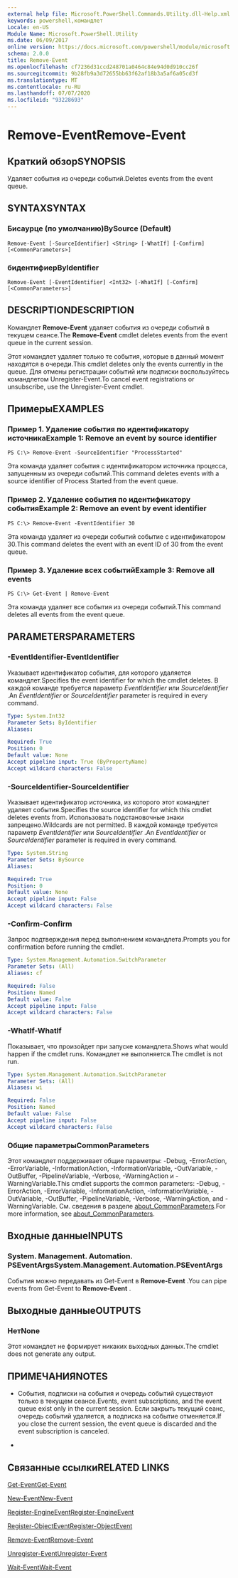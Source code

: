 ```yaml
---
external help file: Microsoft.PowerShell.Commands.Utility.dll-Help.xml
keywords: powershell,командлет
Locale: en-US
Module Name: Microsoft.PowerShell.Utility
ms.date: 06/09/2017
online version: https://docs.microsoft.com/powershell/module/microsoft.powershell.utility/remove-event?view=powershell-6&WT.mc_id=ps-gethelp
schema: 2.0.0
title: Remove-Event
ms.openlocfilehash: cf7236d31ccd248701a0464c84e94d0d910cc26f
ms.sourcegitcommit: 9b28fb9a3d72655bb63f62af18b3a5af6a05cd3f
ms.translationtype: MT
ms.contentlocale: ru-RU
ms.lasthandoff: 07/07/2020
ms.locfileid: "93228693"
---
```

# <span data-ttu-id="101f0-103">Remove-Event</span><span class="sxs-lookup"><span data-stu-id="101f0-103">Remove-Event</span></span>

## <span data-ttu-id="101f0-104">Краткий обзор</span><span class="sxs-lookup"><span data-stu-id="101f0-104">SYNOPSIS</span></span>
<span data-ttu-id="101f0-105">Удаляет события из очереди событий.</span><span class="sxs-lookup"><span data-stu-id="101f0-105">Deletes events from the event queue.</span></span>

## <span data-ttu-id="101f0-106">SYNTAX</span><span class="sxs-lookup"><span data-stu-id="101f0-106">SYNTAX</span></span>

### <span data-ttu-id="101f0-107">Бисаурце (по умолчанию)</span><span class="sxs-lookup"><span data-stu-id="101f0-107">BySource (Default)</span></span>

```
Remove-Event [-SourceIdentifier] <String> [-WhatIf] [-Confirm] [<CommonParameters>]
```

### <span data-ttu-id="101f0-108">бидентифиер</span><span class="sxs-lookup"><span data-stu-id="101f0-108">ByIdentifier</span></span>

```
Remove-Event [-EventIdentifier] <Int32> [-WhatIf] [-Confirm] [<CommonParameters>]
```

## <span data-ttu-id="101f0-109">DESCRIPTION</span><span class="sxs-lookup"><span data-stu-id="101f0-109">DESCRIPTION</span></span>
<span data-ttu-id="101f0-110">Командлет **Remove-Event** удаляет события из очереди событий в текущем сеансе.</span><span class="sxs-lookup"><span data-stu-id="101f0-110">The **Remove-Event** cmdlet deletes events from the event queue in the current session.</span></span>

<span data-ttu-id="101f0-111">Этот командлет удаляет только те события, которые в данный момент находятся в очереди.</span><span class="sxs-lookup"><span data-stu-id="101f0-111">This cmdlet deletes only the events currently in the queue.</span></span>
<span data-ttu-id="101f0-112">Для отмены регистрации событий или подписки воспользуйтесь командлетом Unregister-Event.</span><span class="sxs-lookup"><span data-stu-id="101f0-112">To cancel event registrations or unsubscribe, use the Unregister-Event cmdlet.</span></span>

## <span data-ttu-id="101f0-113">Примеры</span><span class="sxs-lookup"><span data-stu-id="101f0-113">EXAMPLES</span></span>

### <span data-ttu-id="101f0-114">Пример 1. Удаление события по идентификатору источника</span><span class="sxs-lookup"><span data-stu-id="101f0-114">Example 1: Remove an event by source identifier</span></span>

```
PS C:\> Remove-Event -SourceIdentifier "ProcessStarted"
```

<span data-ttu-id="101f0-115">Эта команда удаляет события с идентификатором источника процесса, запущенным из очереди событий.</span><span class="sxs-lookup"><span data-stu-id="101f0-115">This command deletes events with a source identifier of Process Started from the event queue.</span></span>

### <span data-ttu-id="101f0-116">Пример 2. Удаление события по идентификатору события</span><span class="sxs-lookup"><span data-stu-id="101f0-116">Example 2: Remove an event by event identifier</span></span>

```
PS C:\> Remove-Event -EventIdentifier 30
```

<span data-ttu-id="101f0-117">Эта команда удаляет из очереди событий событие с идентификатором 30.</span><span class="sxs-lookup"><span data-stu-id="101f0-117">This command deletes the event with an event ID of 30 from the event queue.</span></span>

### <span data-ttu-id="101f0-118">Пример 3. Удаление всех событий</span><span class="sxs-lookup"><span data-stu-id="101f0-118">Example 3: Remove all events</span></span>

```
PS C:\> Get-Event | Remove-Event
```

<span data-ttu-id="101f0-119">Эта команда удаляет все события из очереди событий.</span><span class="sxs-lookup"><span data-stu-id="101f0-119">This command deletes all events from the event queue.</span></span>

## <span data-ttu-id="101f0-120">PARAMETERS</span><span class="sxs-lookup"><span data-stu-id="101f0-120">PARAMETERS</span></span>

### <span data-ttu-id="101f0-121">-EventIdentifier</span><span class="sxs-lookup"><span data-stu-id="101f0-121">-EventIdentifier</span></span>
<span data-ttu-id="101f0-122">Указывает идентификатор события, для которого удаляется командлет.</span><span class="sxs-lookup"><span data-stu-id="101f0-122">Specifies the event identifier for which the cmdlet deletes.</span></span>
<span data-ttu-id="101f0-123">В каждой команде требуется параметр *EventIdentifier* или *SourceIdentifier* .</span><span class="sxs-lookup"><span data-stu-id="101f0-123">An *EventIdentifier* or *SourceIdentifier* parameter is required in every command.</span></span>

```yaml
Type: System.Int32
Parameter Sets: ByIdentifier
Aliases:

Required: True
Position: 0
Default value: None
Accept pipeline input: True (ByPropertyName)
Accept wildcard characters: False
```

### <span data-ttu-id="101f0-124">-SourceIdentifier</span><span class="sxs-lookup"><span data-stu-id="101f0-124">-SourceIdentifier</span></span>
<span data-ttu-id="101f0-125">Указывает идентификатор источника, из которого этот командлет удаляет события.</span><span class="sxs-lookup"><span data-stu-id="101f0-125">Specifies the source identifier for which this cmdlet deletes events from.</span></span>
<span data-ttu-id="101f0-126">Использовать подстановочные знаки запрещено.</span><span class="sxs-lookup"><span data-stu-id="101f0-126">Wildcards are not permitted.</span></span>
<span data-ttu-id="101f0-127">В каждой команде требуется параметр *EventIdentifier* или *SourceIdentifier* .</span><span class="sxs-lookup"><span data-stu-id="101f0-127">An *EventIdentifier* or *SourceIdentifier* parameter is required in every command.</span></span>

```yaml
Type: System.String
Parameter Sets: BySource
Aliases:

Required: True
Position: 0
Default value: None
Accept pipeline input: False
Accept wildcard characters: False
```

### <span data-ttu-id="101f0-128">-Confirm</span><span class="sxs-lookup"><span data-stu-id="101f0-128">-Confirm</span></span>
<span data-ttu-id="101f0-129">Запрос подтверждения перед выполнением командлета.</span><span class="sxs-lookup"><span data-stu-id="101f0-129">Prompts you for confirmation before running the cmdlet.</span></span>

```yaml
Type: System.Management.Automation.SwitchParameter
Parameter Sets: (All)
Aliases: cf

Required: False
Position: Named
Default value: False
Accept pipeline input: False
Accept wildcard characters: False
```

### <span data-ttu-id="101f0-130">-WhatIf</span><span class="sxs-lookup"><span data-stu-id="101f0-130">-WhatIf</span></span>
<span data-ttu-id="101f0-131">Показывает, что произойдет при запуске командлета.</span><span class="sxs-lookup"><span data-stu-id="101f0-131">Shows what would happen if the cmdlet runs.</span></span>
<span data-ttu-id="101f0-132">Командлет не выполняется.</span><span class="sxs-lookup"><span data-stu-id="101f0-132">The cmdlet is not run.</span></span>

```yaml
Type: System.Management.Automation.SwitchParameter
Parameter Sets: (All)
Aliases: wi

Required: False
Position: Named
Default value: False
Accept pipeline input: False
Accept wildcard characters: False
```

### <span data-ttu-id="101f0-133">Общие параметры</span><span class="sxs-lookup"><span data-stu-id="101f0-133">CommonParameters</span></span>
<span data-ttu-id="101f0-134">Этот командлет поддерживает общие параметры: -Debug, -ErrorAction, -ErrorVariable, -InformationAction, -InformationVariable, -OutVariable, -OutBuffer, -PipelineVariable, -Verbose, -WarningAction и -WarningVariable.</span><span class="sxs-lookup"><span data-stu-id="101f0-134">This cmdlet supports the common parameters: -Debug, -ErrorAction, -ErrorVariable, -InformationAction, -InformationVariable, -OutVariable, -OutBuffer, -PipelineVariable, -Verbose, -WarningAction, and -WarningVariable.</span></span> <span data-ttu-id="101f0-135">См. сведения в разделе [about_CommonParameters](https://go.microsoft.com/fwlink/?LinkID=113216).</span><span class="sxs-lookup"><span data-stu-id="101f0-135">For more information, see [about_CommonParameters](https://go.microsoft.com/fwlink/?LinkID=113216).</span></span>

## <span data-ttu-id="101f0-136">Входные данные</span><span class="sxs-lookup"><span data-stu-id="101f0-136">INPUTS</span></span>

### <span data-ttu-id="101f0-137">System. Management. Automation. PSEventArgs</span><span class="sxs-lookup"><span data-stu-id="101f0-137">System.Management.Automation.PSEventArgs</span></span>
<span data-ttu-id="101f0-138">События можно передавать из Get-Event в **Remove-Event** .</span><span class="sxs-lookup"><span data-stu-id="101f0-138">You can pipe events from Get-Event to **Remove-Event** .</span></span>

## <span data-ttu-id="101f0-139">Выходные данные</span><span class="sxs-lookup"><span data-stu-id="101f0-139">OUTPUTS</span></span>

### <span data-ttu-id="101f0-140">Нет</span><span class="sxs-lookup"><span data-stu-id="101f0-140">None</span></span>
<span data-ttu-id="101f0-141">Этот командлет не формирует никаких выходных данных.</span><span class="sxs-lookup"><span data-stu-id="101f0-141">The cmdlet does not generate any output.</span></span>

## <span data-ttu-id="101f0-142">ПРИМЕЧАНИЯ</span><span class="sxs-lookup"><span data-stu-id="101f0-142">NOTES</span></span>

* <span data-ttu-id="101f0-143">События, подписки на события и очередь событий существуют только в текущем сеансе.</span><span class="sxs-lookup"><span data-stu-id="101f0-143">Events, event subscriptions, and the event queue exist only in the current session.</span></span> <span data-ttu-id="101f0-144">Если закрыть текущий сеанс, очередь событий удаляется, а подписка на событие отменяется.</span><span class="sxs-lookup"><span data-stu-id="101f0-144">If you close the current session, the event queue is discarded and the event subscription is canceled.</span></span>

*

## <span data-ttu-id="101f0-145">Связанные ссылки</span><span class="sxs-lookup"><span data-stu-id="101f0-145">RELATED LINKS</span></span>

[<span data-ttu-id="101f0-146">Get-Event</span><span class="sxs-lookup"><span data-stu-id="101f0-146">Get-Event</span></span>](Get-Event.md)

[<span data-ttu-id="101f0-147">New-Event</span><span class="sxs-lookup"><span data-stu-id="101f0-147">New-Event</span></span>](New-Event.md)

[<span data-ttu-id="101f0-148">Register-EngineEvent</span><span class="sxs-lookup"><span data-stu-id="101f0-148">Register-EngineEvent</span></span>](Register-EngineEvent.md)

[<span data-ttu-id="101f0-149">Register-ObjectEvent</span><span class="sxs-lookup"><span data-stu-id="101f0-149">Register-ObjectEvent</span></span>](Register-ObjectEvent.md)

[<span data-ttu-id="101f0-150">Remove-Event</span><span class="sxs-lookup"><span data-stu-id="101f0-150">Remove-Event</span></span>](Remove-Event.md)

[<span data-ttu-id="101f0-151">Unregister-Event</span><span class="sxs-lookup"><span data-stu-id="101f0-151">Unregister-Event</span></span>](Unregister-Event.md)

[<span data-ttu-id="101f0-152">Wait-Event</span><span class="sxs-lookup"><span data-stu-id="101f0-152">Wait-Event</span></span>](Wait-Event.md)
